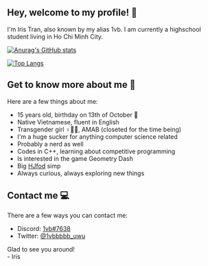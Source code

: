 ## Hey, welcome to my profile! 👋

I'm Iris Tran, also known by my alias 1vb. I am currently a highschool student living in Ho Chi Minh City.

[![Anurag's GitHub stats](https://github-readme-stats.vercel.app/api?username=1vb-iristr&show_icons=true&theme=dark)](https://github.com/anuraghazra/github-readme-stats)

[![Top Langs](https://github-readme-stats.vercel.app/api/top-langs/?username=1vb-iristr&layout=compact&theme=dark)](https://github.com/anuraghazra/github-readme-stats)

## Get to know more about me 🤔

Here are a few things about me:
* 15 years old, birthday on 13th of October 🎉
* Native Vietnamese, fluent in English
* Transgender girl ♀️🏳️‍⚧️, AMAB (closeted for the time being)
* I'm a huge sucker for anything computer science related
* Probably a nerd as well
* Codes in C++, learning about competitive programming
* Is interested in the game Geometry Dash
* Big [HJfod](https://github.com/HJfod) simp
* Always curious, always exploring new things

## Contact me 💻

There are a few ways you can contact me:
* Discord: [1vb#7638](https://discord.com/users/909187371294134292)
* Twitter: [@1vbbbbb_uwu](https://twitter.com/1vbbbbb_uwu)

Glad to see you around!  
\- Iris
